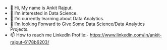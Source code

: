 - 👋 Hi, My name is Ankit Rajput.
- 👀 I’m interested in Data Science.
- 🌱 I’m currently learning  about Data Analytics. 
- 💞️ I’m looking Forward to Give Some Data Science/Data Analytics Projects.
- 📫 How to reach me LinkedIn Profile:- https://www.linkedin.com/in/ankit-rajput-6178b6203/

<!---
rajcoder123/rajcoder123 is a ✨ special ✨ repository because its `README.md` (this file) appears on your GitHub profile.
You can click the Preview link to take a look at your changes.
--->
<!---
Fell free to connect.
--!>
